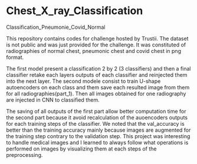 # Chest_X_ray_Classification
Classification_Pneumonie_Covid_Normal

This repository contains codes for challenge hosted by Trustii. 
The dataset is not public and was just provided for the challenge. It was constituted of radiographies of normal chest, pneumonic chest and covid chest in png format.

The first model present a classification 2 by 2 (3 classifiers) and then a final classifier retake each layers outputs of each classifier and reinjected them into the next layer.
The second modele consist to train U-shape autoencoders on each class and them save each resulted image from them for all radiographies(part_1). Then all images obtained for one radiography are injected in CNN to classified them.

The saving of all outputs of the first part allow better computation time for the second part because it avoid recalculation of the auoencoders outputs for each training steps of the classifier.
We noted that the val_accuracy is better than the training accuracy mainly because images are augmented for the training step contrary to the validation step.
This project was interesting to handle medical images and I learned to always follow what operations is performed on images by visualizing them at each steps of the preprocessing.
